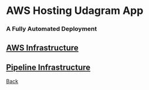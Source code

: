 # AWS Hosting Udagram App
### A Fully Automated Deployment

## [AWS Infrastructure ](https://github.com/naderkamelaponar/hosting-fullstack-app/blob/main/documents/aws.infrastructure.md)

## [Pipeline Infrastructure ](https://github.com/naderkamelaponar/hosting-fullstack-app/blob/main/documents/pipeline.infrastructure.md)

[Back](https://github.com/naderkamelaponar/hosting-fullstack-app)   